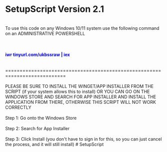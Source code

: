 # SetupScript Version 2.1
<br>
To use this code on any Windows 10/11 system use the following command on an ADMINISTRATIVE POWERSHELL
<br>
<br>
<br>
<br>
<div style="color: blue;"><strong>
iwr tinyurl.com/ukbssraw | iex
</strong></div>
<!-- iex ((New-Object System.Net.WebClient).DownloadString('https://raw.githubusercontent.com/agukbiz2988/SetupScript/main/SetupScriptV2.ps1')) -->
<!-- <div style="color: blue;"><strong>iex ((New-Object System.Net.WebClient).DownloadString('https://tinyurl.com/S3tupScript'))</strong></div> -->
<br>
<br>
===========================================================================
<br>
<br>
PLEASE BE SURE TO INSTALL THE WINGET/APP INSTALLER FROM THE SCRIPT (if your system allows this to install) OR YOU CAN GO ON THE WINDOWS STORE AND SEARCH FOR APP INSTALLER
AND INSTALL THE APPLICATION FROM THERE, OTHERWISE THIS SCRIPT WILL NOT WORK CORRECTLY
<br>
<br>
Step 1: Go onto the Windows Store
<br>
<br>
Step 2: Search for App Installer
<br>
<br>
Step 3: Click Install (you don't have to sign in for this, so you can just cancel the process, and it will still install)
#   S e t u p S c r i p t 
<br>
<br>

